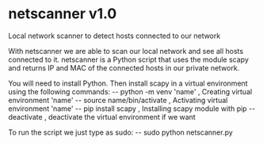 # netscanner v1.0
Local network scanner to detect hosts connected to our network

With netscanner we are able to scan our local network and see all hosts connected to it. netscanner is a 
Python script that uses the module scapy and returns IP and MAC of the connected hosts in our private network.

You will need to install Python. Then install scapy in a virtual environment using the following commands:
  -- python -m venv 'name' , Creating virtual environment 'name'
  -- source name/bin/activate , Activating virtual environment 'name'
  -- pip install scapy , Installing scapy module with pip
  -- deactivate , deactivate the virtual environment if we want

To run the script we just type as sudo:
  -- sudo python netscanner.py



